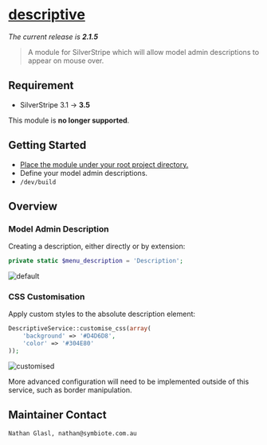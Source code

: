 # [descriptive](https://packagist.org/packages/nglasl/silverstripe-descriptive)

_The current release is **2.1.5**_

> A module for SilverStripe which will allow model admin descriptions to appear on mouse over.

## Requirement

* SilverStripe 3.1 → **3.5**

This module is **no longer supported**.

## Getting Started

* [Place the module under your root project directory.](https://packagist.org/packages/nglasl/silverstripe-descriptive)
* Define your model admin descriptions.
* `/dev/build`

## Overview

### Model Admin Description

Creating a description, either directly or by extension:

```php
private static $menu_description = 'Description';
```

![default](https://raw.githubusercontent.com/nglasl/silverstripe-descriptive/master/images/descriptive-default.png)

### CSS Customisation

Apply custom styles to the absolute description element:

```php
DescriptiveService::customise_css(array(
	'background' => '#D4D6D8',
	'color' => '#304E80'
));
```

![customised](https://raw.githubusercontent.com/nglasl/silverstripe-descriptive/master/images/descriptive-customised.png)

More advanced configuration will need to be implemented outside of this service, such as border manipulation.

## Maintainer Contact

	Nathan Glasl, nathan@symbiote.com.au
